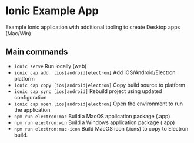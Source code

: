 # Ionic Example App

Example Ionic application with additional tooling to create Desktop apps (Mac/Win)


## Main commands

* `ionic serve` Run locally (web)
* `ionic cap add  [ios|android|electron]` Add iOS/Android/Electron platform
* `ionic cap copy [ios|android|electron]` Copy build source to platform
* `ionic cap sync [ios|android]` Rebuild project using updated configuration
* `ionic cap open [ios|android|electron]` Open the environment to run the application
* `npm run electron:mac` Build a MacOS application package (.app)
* `npm run electron:win` Build a Windows application package (.app)
* `npm run electron:mac-icon` Build MacOS icon (.icns) to copy to Electron build.

